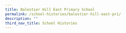 ```yaml
---
title: Balestier Hill East Primary School
permalink: /school-histories/balestier-hill-east-pri/
description: ""
third_nav_title: School Histories
---
```

